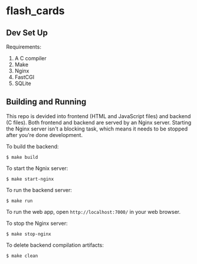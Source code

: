 # flash_cards

## Dev Set Up

Requirements:

1. A C compiler
1. Make
1. Nginx
1. FastCGI
1. SQLite

## Building and Running

This repo is devided into frontend (HTML and JavaScript files) and backend (C files). Both frontend and backend are served by an Nginx server. Starting the Nginx server isn't a blocking task, which means it needs to be stopped after you're done development.

To build the backend:

```
$ make build
```

To start the Ngnix server:

```
$ make start-nginx
```

To run the backend server:

```
$ make run
```

To run the web app, open `http://localhost:7000/` in your web browser.

To stop the Nginx server:

```
$ make stop-nginx
```

To delete backend compilation artifacts:

```
$ make clean
```
